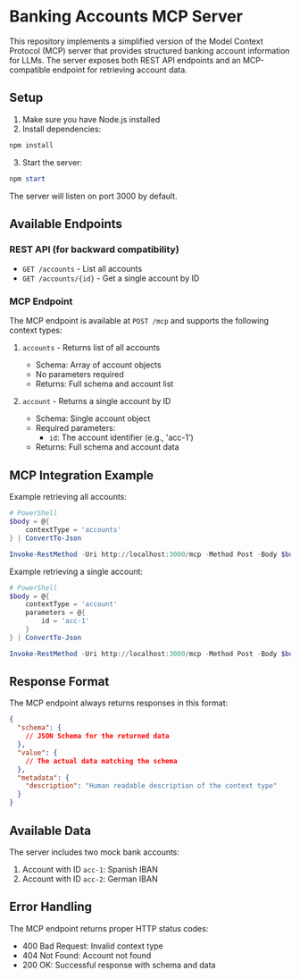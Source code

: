 # Banking Accounts MCP Server

This repository implements a simplified version of the Model Context Protocol (MCP) server that provides structured banking account information for LLMs. The server exposes both REST API endpoints and an MCP-compatible endpoint for retrieving account data.

## Setup

1. Make sure you have Node.js installed
2. Install dependencies:
```powershell
npm install
```
3. Start the server:
```powershell
npm start
```

The server will listen on port 3000 by default.

## Available Endpoints

### REST API (for backward compatibility)
- `GET /accounts` - List all accounts
- `GET /accounts/{id}` - Get a single account by ID

### MCP Endpoint
The MCP endpoint is available at `POST /mcp` and supports the following context types:

1. `accounts` - Returns list of all accounts
   - Schema: Array of account objects
   - No parameters required
   - Returns: Full schema and account list

2. `account` - Returns a single account by ID
   - Schema: Single account object
   - Required parameters:
     - `id`: The account identifier (e.g., 'acc-1')
   - Returns: Full schema and account data

## MCP Integration Example

Example retrieving all accounts:

```powershell
# PowerShell
$body = @{
    contextType = 'accounts'
} | ConvertTo-Json

Invoke-RestMethod -Uri http://localhost:3000/mcp -Method Post -Body $body -ContentType 'application/json'
```

Example retrieving a single account:

```powershell
# PowerShell
$body = @{
    contextType = 'account'
    parameters = @{
        id = 'acc-1'
    }
} | ConvertTo-Json

Invoke-RestMethod -Uri http://localhost:3000/mcp -Method Post -Body $body -ContentType 'application/json'
```

## Response Format

The MCP endpoint always returns responses in this format:

```json
{
  "schema": {
    // JSON Schema for the returned data
  },
  "value": {
    // The actual data matching the schema
  },
  "metadata": {
    "description": "Human readable description of the context type"
  }
}
```

## Available Data

The server includes two mock bank accounts:
1. Account with ID `acc-1`: Spanish IBAN
2. Account with ID `acc-2`: German IBAN

## Error Handling

The MCP endpoint returns proper HTTP status codes:
- 400 Bad Request: Invalid context type
- 404 Not Found: Account not found
- 200 OK: Successful response with schema and data
